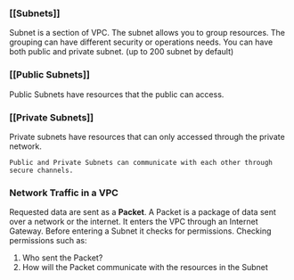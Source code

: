 
### [[Subnets]]

Subnet is a section of VPC.
The subnet allows you to group resources.
The grouping can have different security or operations needs.
You can have both public and private subnet. (up to 200 subnet by default)

### [[Public Subnets]]

Public Subnets have resources that the public can access.

### [[Private Subnets]]

Private subnets have resources that can only accessed through the private network.

```
Public and Private Subnets can communicate with each other through secure channels.
```

### Network Traffic in a VPC

Requested data are sent as a **Packet**.
A Packet is a package of data sent over a network or the internet.
It enters the VPC through an Internet Gateway.
Before entering a Subnet it checks for permissions.
Checking permissions such as:
1. Who sent the Packet?
2. How will the Packet communicate with the resources in the Subnet